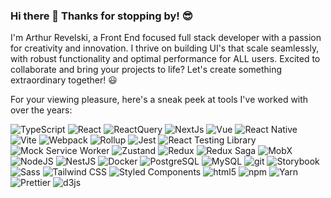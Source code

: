  ### Hi there 👋 Thanks for stopping by! 😎

<!--
**arthurgr/arthurgr** is a ✨ _special_ ✨ repository because its `README.md` (this file) appears on your GitHub profile.

Here are some ideas to get you started:

- 🔭 I’m currently working on ...
- 🌱 I’m currently learning ...
- 👯 I’m looking to collaborate on ...
- 🤔 I’m looking for help with ...
- 💬 Ask me about ...
- 📫 How to reach me: ...
- 😄 Pronouns: ...
- ⚡ Fun fact: ...
-->

I'm Arthur Revelski, a Front End focused full stack developer with a passion for creativity and innovation.
I thrive on building UI's that scale seamlessly, with robust functionality and optimal performance for ALL users.
Excited to collaborate and bring your projects to life? Let's create something extraordinary together! 😃

For your viewing pleasure, here's a sneak peek at tools I've worked with over the years:

<div>
  <img alt="TypeScript" src="https://img.shields.io/badge/-TypeScript-3178C6?style=flat-square&logo=typescript&logoColor=white" />
  <img alt="React" src="https://img.shields.io/badge/-React-61DAFB?style=flat-square&logo=react&logoColor=000" />
  <img alt="ReactQuery" src="https://img.shields.io/badge/-React_Query-FF4154?style=flat-square&logo=reacttable&logoColor=fff" />

  <img alt="NextJs" src="https://img.shields.io/badge/-Next-000000?style=flat-square&logo=next.js&logoColor=%23fff" />
  <img alt="Vue" src="https://img.shields.io/badge/-Vue-4FC08D?style=flat-square&logo=vue.js&logoColor=%23fff" />
  <img alt="React Native" src="https://img.shields.io/badge/-React_Native-61DAFB?style=flat-square&logo=react&logoColor=000" />

  <img alt="Vite" src="https://img.shields.io/badge/-Vite-646CFF?style=flat-square&logo=vite&logoColor=%23fff" />
  <img alt="Webpack" src="https://img.shields.io/badge/-Webpack-8DD6F9?style=flat-square&logo=webpack&logoColor=white" />
  <img alt="Rollup" src="https://img.shields.io/badge/-Rollup-EC4A3F?style=flat-square&logo=rollup.js&logoColor=white" />

  <img alt="Jest" src="https://img.shields.io/badge/-Jest-C21325?style=flat-square&logo=jest&logoColor=white" />
  <img alt="React Testing Library" src="https://img.shields.io/badge/-React%20Testing%20Library-E33332?style=flat-square&logo=testinglibrary&logoColor=%23fff" />
  <img alt="Mock Service Worker" src="https://img.shields.io/badge/-MobX-FF7102?style=flat-square&logo=mobx&logoColor=fff" />
  
  <img alt="Zustand" src="https://img.shields.io/badge/-Zustand-7CC631?style=flat-square&logoColor=%23fff" />
  <img alt="Redux" src="https://img.shields.io/badge/-Redux-764ABC?style=flat-square&logo=redux&logoColor=white" />
  <img alt="Redux Saga" src="https://img.shields.io/badge/-ReduxSaga-999999?style=flat-square&logo=reduxsaga&logoColor=%23fff" />
  <img alt="MobX" src="https://img.shields.io/badge/-MobX-FF7102?style=flat-square&logo=mobx&logoColor=fff" />
  
  <img alt="NodeJS" src="https://img.shields.io/badge/-Node-339933?style=flat-square&logo=node.js&logoColor=white" />
  <img alt="NestJS" src="https://img.shields.io/badge/-NestJS-E0234E?style=flat-square&logo=NestJS&logoColor=%23fff" />
  <img alt="Docker" src="https://img.shields.io/badge/-Docker-2496ED?style=flat-square&logo=docker&logoColor=white" />

  <img alt="PostgreSQL" src="https://img.shields.io/badge/-PostgreSQL-4169E1?style=flat-square&logo=postgresql&logoColor=white" />
  <img alt="MySQL" src="https://img.shields.io/badge/-MySQL-4479A1?style=flat-square&logo=mysql&logoColor=%23fff" />
  
  <img alt="git" src="https://img.shields.io/badge/-Git-F05032?style=flat-square&logo=git&logoColor=white" />

  <img alt="Storybook" src="https://img.shields.io/badge/-Storybook-09B3AF?style=flat-square&logo=storybook&logoColor=%23fff" />
  <img alt="Sass" src="https://img.shields.io/badge/-Sass-CC6699?style=flat-square&logo=sass&logoColor=white" />
  <img alt="Tailwind CSS" src="https://img.shields.io/badge/-Tailwind-06B6D4?style=flat-square&logo=tailwind-css&logoColor=fff" />
  <img alt="Styled Components" src="https://img.shields.io/badge/-Styled_Components-DB7093?style=flat-square&logo=styled-components&logoColor=fff" />
  <img alt="html5" src="https://img.shields.io/badge/-HTML5-E34F26?style=flat-square&logo=html5&logoColor=white" />


  <img alt="npm" src="https://img.shields.io/badge/-NPM-CB3837?style=flat-square&logo=npm&logoColor=white" /> 
  <img alt="Yarn" src="https://img.shields.io/badge/-Yarn-2C8EBB?style=flat-square&logo=yarn&logoColor=fff" />
 
  <img alt="Prettier" src="https://img.shields.io/badge/-Prettier-F7B93E?style=flat-square&logo=prettier&logoColor=white" />
  <img alt="d3js" src="https://img.shields.io/badge/-D3.js-F9A03C?style=flat-square&logo=d3.js&logoColor=white" />
  
</div>




